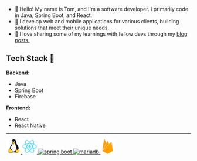 - 👋 Hello! My name is Tom, and I'm a software developer. I primarily code in Java, Spring Boot, and React.
- 🔭 I develop web and mobile applications for various clients, building solutions that meet their unique needs.
- 📝 I love sharing some of my learnings with fellow devs through my [blog posts.](https://dev.to/tommyc)

## Tech Stack 🚀

**Backend:**  
- Java  
- Spring Boot  
- Firebase  

**Frontend:**  
- React  
- React Native


<hr>
<p align="left"> 
   <a href="https://www.linux.org/" target="_blank" rel="noreferrer"> <img src="https://raw.githubusercontent.com/devicons/devicon/master/icons/linux/linux-original.svg" alt="linux" width="40" height="40"/> </a>
   <a href="https://reactjs.org/" target="_blank" rel="noreferrer">
   <img src="https://raw.githubusercontent.com/devicons/devicon/master/icons/react/react-original.svg" alt="react" width="40" height="40"/>
   </a>
<a href="https://spring.io/projects/spring-boot" target="_blank" rel="noreferrer"> 
  <img src="https://worldvectorlogo.com/download/spring-boot-1.svg" alt="spring boot" width="40" height="40"/> 
</a>
   <a href="https://mariadb.org/" target="_blank" rel="noreferrer"> <img src="https://mariadb.com/wp-content/uploads/2019/11/mariadb-logo-vertical_blue.svg" alt="mariadb" width="40" height="40"/> </a>
   <a href="https://firebase.google.com/" target="_blank" rel="noreferrer">
   <img src="https://raw.githubusercontent.com/devicons/devicon/master/icons/firebase/firebase-plain.svg" alt="firebase" width="40" height="40"/>
   </a>
</p>
